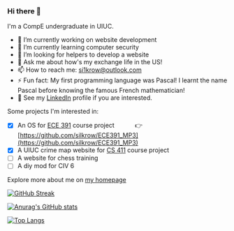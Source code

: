 ### Hi there 👋

I'm a CompE undergraduate in UIUC.

- 🔭 I’m currently working on website development
- 🌱 I’m currently learning computer security 
- 👯 I’m looking for helpers to develop a website
- 💬 Ask me about how's my exchange life in the US!
- 📫 How to reach me: si1krow@outlook.com
- ⚡ Fun fact: My first programming language was Pascal! I learnt the name Pascal before knowing the famous French mathematician!
- 📄 See my [LinkedIn](https://www.linkedin.com/in/erkai-yu-620358250/) profile if you are interested.

Some projects I'm interested in:
- [x] An OS for [ECE 391](https://courses.grainger.illinois.edu/ece391/fa2022/) course project &nbsp;&nbsp;&nbsp;&nbsp;&nbsp;&nbsp;&nbsp;&nbsp;&nbsp;&nbsp;&nbsp;👉 [https://github.com/silkrow/ECE391_MP3](https://github.com/silkrow/ECE391_MP3)
- [x] A UIUC crime map website for [CS 411](https://cs.illinois.edu/academics/courses/cs411) course project
- [ ] A website for chess training
- [ ] A diy mod for CIV 6 

Explore more about me on [my homepage]([https://silkrow.github.io](https://silkrow3.wordpress.com/))

[![GitHub Streak](http://github-readme-streak-stats.herokuapp.com?user=silkrow&theme=dark&background=000000)](https://git.io/streak-stats)

[![Anurag's GitHub stats](https://github-readme-stats.vercel.app/api?username=silkrow&count_private=true&show_icons=true&theme=cobalt)](https://github.com/anuraghazra/github-readme-stats)

[![Top Langs](https://github-readme-stats.vercel.app/api/top-langs/?username=silkrow&layout=compact)](https://github.com/anuraghazra/github-readme-stats)
